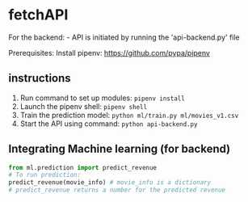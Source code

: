 # fetchAPI

For the backend:
    - API is initiated by running the 'api-backend.py' file
   
  Prerequisites:
  Install pipenv: https://github.com/pypa/pipenv

## instructions
1. Run command to set up modules: `pipenv install`
2. Launch the pipenv shell: `pipenv shell`
2. Train the prediction model: `python ml/train.py ml/movies_v1.csv`
3. Start the API using command: `python api-backend.py`

## Integrating Machine learning (for backend)
```python
from ml.prediction import predict_revenue
# To run prediction:
predict_revenue(movie_info) # movie_info is a dictionary
# predict_revenue returns a number for the predicted revenue
```
